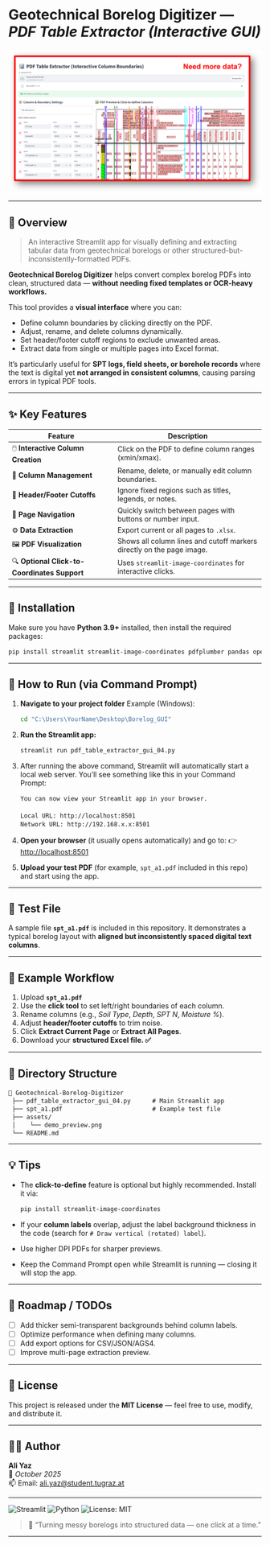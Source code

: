 # Geotechnical Borelog Digitizer — *PDF Table Extractor (Interactive GUI)*

![Demo Screenshot](assets/demo_preview.png)

---

## 📘 Overview

> An interactive Streamlit app for visually defining and extracting tabular data from geotechnical borelogs or other structured-but-inconsistently-formatted PDFs.

**Geotechnical Borelog Digitizer** helps convert complex borelog PDFs into clean, structured data — **without needing fixed templates or OCR-heavy workflows.**

This tool provides a **visual interface** where you can:

* Define column boundaries by clicking directly on the PDF.
* Adjust, rename, and delete columns dynamically.
* Set header/footer cutoff regions to exclude unwanted areas.
* Extract data from single or multiple pages into Excel format.

It’s particularly useful for **SPT logs, field sheets, or borehole records** where the text is digital yet **not arranged in consistent columns**, causing parsing errors in typical PDF tools.

---

## ✨ Key Features

| Feature                                      | Description                                                           |
| -------------------------------------------- | --------------------------------------------------------------------- |
| 🖱️ **Interactive Column Creation**          | Click on the PDF to define column ranges (xmin/xmax).                 |
| 🧭 **Column Management**                     | Rename, delete, or manually edit column boundaries.                   |
| 📏 **Header/Footer Cutoffs**                 | Ignore fixed regions such as titles, legends, or notes.               |
| 📄 **Page Navigation**                       | Quickly switch between pages with buttons or number input.            |
| ⚙️ **Data Extraction**                       | Export current or all pages to `.xlsx`.                               |
| 🖼️ **PDF Visualization**                    | Shows all column lines and cutoff markers directly on the page image. |
| 🔍 **Optional Click-to-Coordinates Support** | Uses `streamlit-image-coordinates` for interactive clicks.            |

---

## 🧰 Installation

Make sure you have **Python 3.9+** installed, then install the required packages:

```bash
pip install streamlit streamlit-image-coordinates pdfplumber pandas openpyxl pillow
```

---

## 🚀 How to Run (via Command Prompt)

1. **Navigate to your project folder**
   Example (Windows):

   ```bash
   cd "C:\Users\YourName\Desktop\Borelog_GUI"
   ```

2. **Run the Streamlit app:**

   ```bash
   streamlit run pdf_table_extractor_gui_04.py
   ```

3. After running the above command, Streamlit will automatically start a local web server.
   You’ll see something like this in your Command Prompt:

   ```bash
   You can now view your Streamlit app in your browser.

   Local URL: http://localhost:8501
   Network URL: http://192.168.x.x:8501
   ```

4. **Open your browser** (it usually opens automatically) and go to:
   👉 [http://localhost:8501](http://localhost:8501)

5. **Upload your test PDF** (for example, `spt_a1.pdf` included in this repo) and start using the app.

---

## 🧪 Test File

A sample file **`spt_a1.pdf`** is included in this repository.
It demonstrates a typical borelog layout with **aligned but inconsistently spaced digital text columns**.

---

## 🧱 Example Workflow

1. Upload **`spt_a1.pdf`**
2. Use the **click tool** to set left/right boundaries of each column.
3. Rename columns (e.g., *Soil Type*, *Depth*, *SPT N*, *Moisture %*).
4. Adjust **header/footer cutoffs** to trim noise.
5. Click **Extract Current Page** or **Extract All Pages**.
6. Download your **structured Excel file. ✅**

---

## 🧩 Directory Structure

```
📂 Geotechnical-Borelog-Digitizer
 ├── pdf_table_extractor_gui_04.py      # Main Streamlit app
 ├── spt_a1.pdf                         # Example test file
 ├── assets/
 │    └── demo_preview.png              
 └── README.md
```

---

## 💡 Tips

* The **click-to-define** feature is optional but highly recommended.
  Install it via:

  ```bash
  pip install streamlit-image-coordinates
  ```
* If your **column labels** overlap, adjust the label background thickness in the code (search for `# Draw vertical (rotated) label`).
* Use higher DPI PDFs for sharper previews.
* Keep the Command Prompt open while Streamlit is running — closing it will stop the app.

---

## 🧠 Roadmap / TODOs

* [ ] Add thicker semi-transparent backgrounds behind column labels.
* [ ] Optimize performance when defining many columns.
* [ ] Add export options for CSV/JSON/AGS4.
* [ ] Improve multi-page extraction preview.

---

## 📜 License

This project is released under the **MIT License** — feel free to use, modify, and distribute it.

---

## 🧑‍💻 Author

**Ali Yaz**  
📅 *October 2025*  
📫 Email: [ali.yaz@student.tugraz.at](mailto:ali.yaz@student.tugraz.at)  

---

![Streamlit](https://img.shields.io/badge/Built%20with-Streamlit-red?logo=streamlit)
![Python](https://img.shields.io/badge/Python-3.9%2B-blue?logo=python)
![License: MIT](https://img.shields.io/badge/License-MIT-green.svg)

> 💬 “Turning messy borelogs into structured data — one click at a time.”

---

